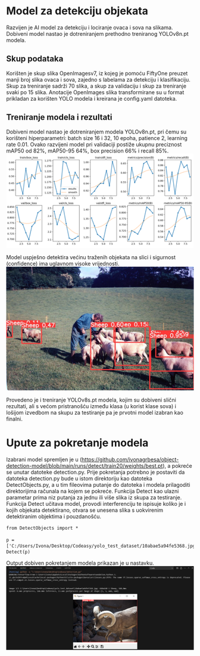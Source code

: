 # Model za detekciju objekata
Razvijen je AI model za detekciju i lociranje ovaca i sova na slikama. Dobiveni model nastao je dotreniranjem prethodno treniranog YOLOv8n.pt modela. 
## Skup podataka
Korišten je skup slika OpenImagesv7, iz kojeg je pomoću FiftyOne preuzet manji broj slika ovaca i sova, zajedno s labelama za detekciju i klasifikaciju. Skup za treniranje sadrži 70 slika, a skup za validaciju i skup za treniranje svaki po 15 slika. Anotacije OpenImages slika transformirane su u format prikladan za korišten YOLO modela i kreirana je config.yaml datoteka.
## Treniranje modela i rezultati
Dobiveni model nastao je dotreniranjem modela YOLOv8n.pt, pri čemu su korišteni hiperparametri: batch size 16 i 32, 10 epoha, patience 2, learning rate 0.01. Ovako razvijeni model pri validaciji postiže ukupnu preciznost mAP50 od 82%, mAP50-95 64%, box precision 66% i recall 85%. 
![Treniranje modela](https://github.com/ivonagrbesa/object-detection-model/blob/main/results.png)

Model uspješno detektira većinu traženih objekata na slici i sigurnost (confidence) ima uglavnom visoke vrijednosti. 
![Detekcija objekata](https://github.com/ivonagrbesa/object-detection-model/blob/main/results.jpg)

Provedeno je i treniranje YOLOv8s.pt modela, kojim su dobiveni slični rezultati, ali s većom pristranošću između klasa (u korist klase sova) i lošijom izvedbom na skupu za testiranje pa je prvotni model izabran kao finalni.

# Upute za pokretanje modela
Izabrani model spremljen je u (https://github.com/ivonagrbesa/object-detection-model/blob/main/runs/detect/train20/weights/best.pt), a pokreće se unutar datoteke detection.py. Prije pokretanja potrebno je postaviti da datoteka detection.py bude u istom direktoriju kao datoteka DetectObjects.py, a u tim fileovima putanje do datoteka i modela prilagoditi direktorijima računala na kojem se pokreće. Funkcija Detect kao ulazni parametar prima niz putanja za jednu ili više slika iz skupa za testiranje. Funkcija Detect učitava model, provodi interferenciju te ispisuje koliko je i kojih objekata detektirano, otvara se unesena slika s uokvirenim detektiranim objektima i pouzdanošću.

```
from DetectObjects import *

p = ['C:/Users/Ivona/Desktop/Codeasy/yolo_test_dataset/10abae5a94fe5368.jpg']
Detect(p)
```
Output dobiven pokretanjem modela prikazan je u nastavku.
![Output pokretanja modela](https://github.com/ivonagrbesa/object-detection-model/blob/main/DetectionOutput.PNG)
